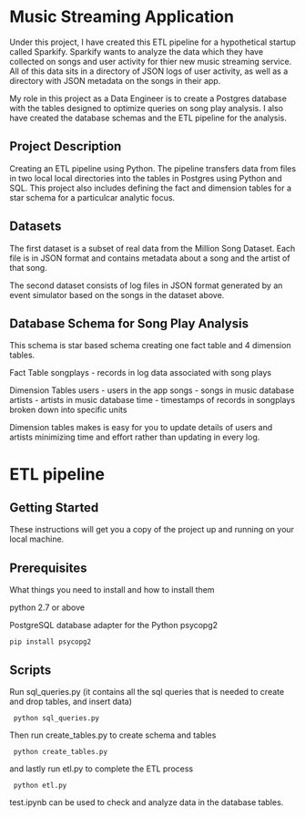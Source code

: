 # Music Streaming Application

Under this project, I have created this ETL pipeline for a hypothetical startup called Sparkify. Sparkify wants to analyze the data which they have collected on songs and user activity for thier new music streaming service. All of this data sits in a directory of JSON logs of user activity, as well as a directory with JSON metadata on the songs in their app.

My role in this project as a Data Engineer is to create a Postgres database with the tables designed to optimize queries on song play analysis. I also have created the database schemas and the ETL pipeline for the analysis. 

## Project Description

Creating an ETL pipeline using Python. The pipeline transfers data from files in two local local directories into the tables in Postgres using Python and SQL. This project also includes defining the fact and dimension tables for a star schema for a particulcar analytic focus.

## Datasets

The first dataset is a subset of real data from the Million Song Dataset. Each file is in JSON format and contains metadata about a song and the artist of that song.

The second dataset consists of log files in JSON format generated by an event simulator based on the songs in the dataset above.

## Database Schema for Song Play Analysis

This schema is star based schema creating one fact table and 4 dimension tables. 

Fact Table
songplays - records in log data associated with song plays

Dimension Tables
users - users in the app
songs - songs in music database
artists - artists in music database
time - timestamps of records in songplays broken down into specific units

Dimension tables makes is easy for you to update details of users and artists minimizing time and effort rather than updating in every log.

# ETL pipeline

## Getting Started

These instructions will get you a copy of the project up and running on your local machine.

## Prerequisites

What things you need to install and how to install them

python 2.7 or above

PostgreSQL database adapter for the Python psycopg2
<p><code>pip install psycopg2</code></p>

## Scripts

Run sql_queries.py (it contains all the sql queries that is needed to create and drop tables, and insert data)
<p><code> python sql_queries.py </code></p>
  
Then run create_tables.py to create schema and tables
<p><code> python create_tables.py </code></p>

and lastly run etl.py to complete the ETL process
<p><code> python etl.py </code></p>

test.ipynb can be used to check and analyze data in the database tables.
